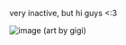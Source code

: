 very inactive, but hi guys <:3 

![image](https://github.com/user-attachments/assets/75cea405-d227-4cb6-b8af-c5d5fa3837dc)
(art by gigi)
